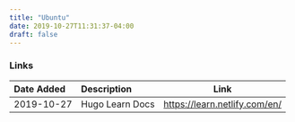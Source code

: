 ```yaml
---
title: "Ubuntu"
date: 2019-10-27T11:31:37-04:00
draft: false
---
```


### Links

|Date Added|Description|Link|
|:---|:---|---|
|2019-10-27| Hugo Learn Docs | https://learn.netlify.com/en/ |